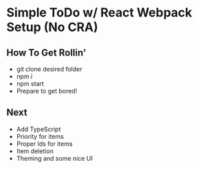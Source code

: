 

Simple ToDo w/ React Webpack Setup (No CRA)
===

How To Get Rollin'
---------------
* git clone desired folder
* npm i
* npm start
* Prepare to get bored!


Next
---------------
* Add TypeScript
* Priority for items
* Proper Ids for items
* Item deletion
* Theming and some nice UI
